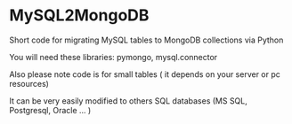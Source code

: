 # MySQL2MongoDB
Short code for migrating MySQL tables to MongoDB collections via Python

You will need these libraries:
  pymongo, mysql.connector
  
Also please note code is for small tables ( it depends on your server or pc resources)

It can be very easily modified to others SQL databases (MS SQL, Postgresql, Oracle ... )
